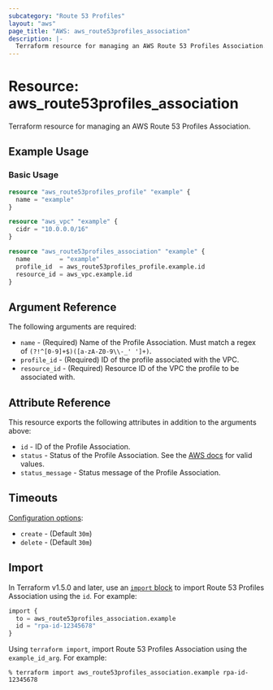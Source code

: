 ```yaml
---
subcategory: "Route 53 Profiles"
layout: "aws"
page_title: "AWS: aws_route53profiles_association"
description: |-
  Terraform resource for managing an AWS Route 53 Profiles Association.
---
```


# Resource: aws_route53profiles_association

Terraform resource for managing an AWS Route 53 Profiles Association.

## Example Usage

### Basic Usage

```terraform
resource "aws_route53profiles_profile" "example" {
  name = "example"
}

resource "aws_vpc" "example" {
  cidr = "10.0.0.0/16"
}

resource "aws_route53profiles_association" "example" {
  name        = "example"
  profile_id  = aws_route53profiles_profile.example.id
  resource_id = aws_vpc.example.id
}
```

## Argument Reference

The following arguments are required:

* `name` - (Required) Name of the Profile Association. Must match a regex of `(?!^[0-9]+$)([a-zA-Z0-9\\-_' ']+)`.
* `profile_id` - (Required) ID of the profile associated with the VPC.
* `resource_id` - (Required) Resource ID of the VPC the profile to be associated with.

## Attribute Reference

This resource exports the following attributes in addition to the arguments above:

* `id` - ID of the Profile Association.
* `status` - Status of the Profile Association. See the [AWS docs](https://docs.aws.amazon.com/Route53/latest/APIReference/API_route53profiles_Profile.html) for valid values.
* `status_message` - Status message of the Profile Association.

## Timeouts

[Configuration options](https://developer.hashicorp.com/terraform/language/resources/syntax#operation-timeouts):

* `create` - (Default `30m`)
* `delete` - (Default `30m`)

## Import

In Terraform v1.5.0 and later, use an [`import` block](https://developer.hashicorp.com/terraform/language/import) to import Route 53 Profiles Association using the `id`. For example:

```terraform
import {
  to = aws_route53profiles_association.example
  id = "rpa-id-12345678"
}
```

Using `terraform import`, import Route 53 Profiles Association using the `example_id_arg`. For example:

```console
% terraform import aws_route53profiles_association.example rpa-id-12345678
```
